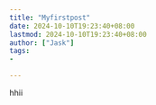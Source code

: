 ```yaml
---
title: "Myfirstpost"
date: 2024-10-10T19:23:40+08:00
lastmod: 2024-10-10T19:23:40+08:00
author: ["Jask"]
tags:
-

---
```


hhii
